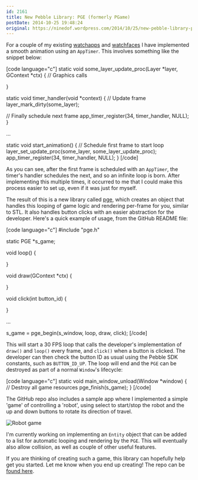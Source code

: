 ```yaml
---
id: 2161
title: New Pebble Library: PGE (formerly PGame)
postDate: 2014-10-25 19:48:24
original: https://ninedof.wordpress.com/2014/10/25/new-pebble-library-pgame/
---
```


For a couple of my existing  [watchapps](https://apps.getpebble.com/applications/529e8742d7894b189c000012) and  [watchfaces](https://apps.getpebble.com/applications/52cd48ecc296577c6c00002f) I have implemented a smooth animation using an <code>AppTimer</code>. This involves something like the snippet below:

[code language="c"]
static void some_layer_update_proc(Layer *layer, GContext *ctx) {
  // Graphics calls

}

static void timer_handler(void *context) {
  // Update frame
  layer_mark_dirty(some_layer);

  // Finally schedule next frame
  app_timer_register(34, timer_handler, NULL);
}

...

static void start_animation() {
  // Schedule first frame to start loop
  layer_set_update_proc(some_layer, some_layer_update_proc);
  app_timer_register(34, timer_handler, NULL);
}
[/code]

As you can see, after the first frame is scheduled with an <code>AppTimer</code>, the timer's handler schedules the next, and so an infinite loop is born. After implementing this multiple times, it occurred to me that I could make this process easier to set up, even if it was just for myself. 

The result of this is a new library called  [pge](https://github.com/C-D-Lewis/pge), which creates an object that handles this looping of game logic and rendering per-frame for you, similar to STL. It also handles button clicks with an easier abstraction for the developer. Here's a quick example of usage, from the GitHub README file:

[code language="c"]
#include &quot;pge.h&quot;

static PGE *s_game;

void loop() {

}

void draw(GContext *ctx) {

}

void click(int button_id) {

}

...

s_game = pge_begin(s_window, loop, draw, click);
[/code]

This will start a 30 FPS loop that calls the developer's implementation of <code>draw()</code> and <code>loop()</code> every frame, and <code>click()</code> when a button is clicked. The developer can then check the button ID as usual using the Pebble SDK constants, such as <code>BUTTON_ID_UP</code>. The loop will end and the <code>PGE</code> can be destroyed as part of a normal <code>Window</code>'s lifecycle:

[code language="c"]
static void main_window_unload(Window *window) {
  // Destroy all game resources
  pge_finish(s_game);
}
[/code]

The GitHub repo also includes a sample app where I implemented a simple 'game' of controlling a 'robot', using select to start/stop the robot and the up and down buttons to rotate its direction of travel. 

<img src="https://raw.githubusercontent.com/C-D-Lewis/pge/master/screenshots/screenshot1.png" alt="Robot game" />

I'm currently working on implementing an <code>Entity</code> object that can be added to a list for automatic looping and rendering by the <code>PGE</code>. This will eventually also allow collision, as well as couple of other useful features.

If you are thinking of creating such a game, this library can hopefully help get you started. Let me know when you end up creating! The repo can be  [found here](https://github.com/C-D-Lewis/pge).
